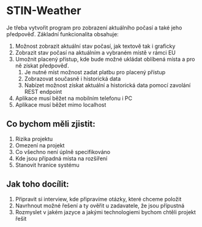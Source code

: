# STIN-Weather

Je třeba vytvořit program pro zobrazení aktuálního počasí a také jeho předpověď.
Základní funkcionalita obsahuje:

1. Možnost zobrazit aktuální stav počasí, jak textově tak i graficky
2. Zobrazit stav počasí na aktuálním a vybraném místě v rámci EU
3. Umožnit placený přístup, kde bude možné ukládat oblíbená místa a pro ně získat předpověď.
   1. Je nutné míst možnost zadat platbu pro placený přístup
   2. Zobrazovat současně i historická data
   3. Nabízet možnost získat aktuální a historická data pomocí zavolání REST endpoint
4. Aplikace musí běžet na mobilním telefonu i PC
5. Aplikace musí běžet mimo localhost
    
## Co bychom měli zjistit:

1. Rizika projektu
2. Omezení na projekt
3. Co všechno není úplně specifikováno
4. Kde jsou případná místa na rozšíření
5. Stanovit hranice systému

## Jak toho docílit:

1. Připravit si interview, kde připravíme otázky, které chceme položit
2. Navrhnout možné řešení a ty ověřit u zadavatele, že jsou přípustná
3. Rozmyslet v jakém jazyce a jakými technologiemi bychom chtěli projekt řešit